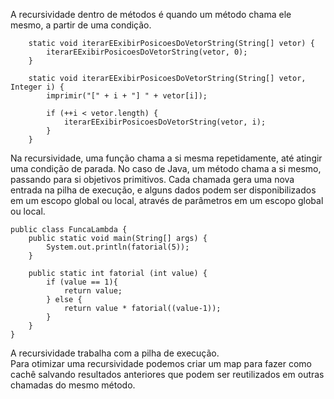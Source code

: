 A recursividade dentro de métodos é quando um método chama ele mesmo, a partir de uma condição.
```
    static void iterarEExibirPosicoesDoVetorString(String[] vetor) {
		iterarEExibirPosicoesDoVetorString(vetor, 0);
	}
	
	static void iterarEExibirPosicoesDoVetorString(String[] vetor, Integer i) {
		imprimir("[" + i + "] " + vetor[i]);
		
		if (++i < vetor.length) {
			iterarEExibirPosicoesDoVetorString(vetor, i);
		}
	}
```

Na recursividade, uma função chama a si mesma repetidamente, até atingir uma condição de parada. No caso de Java, um método chama a si mesmo, passando para si objetivos primitivos. Cada chamada gera uma nova entrada na pilha de execução, e alguns dados podem ser disponibilizados em um escopo global ou local, através de parâmetros em um escopo global ou local.
```
public class FuncaLambda {
    public static void main(String[] args) {
        System.out.println(fatorial(5));
    }

	public static int fatorial (int value) {
		if (value == 1){
			return value;
		} else {
			return value * fatorial((value-1));
		}
	}	
}
```
A recursividade trabalha com a pilha de execução.<br>
Para otimizar uma recursividade podemos criar um map para fazer como cachê salvando resultados anteriores que podem ser reutilizados em outras chamadas do mesmo método.